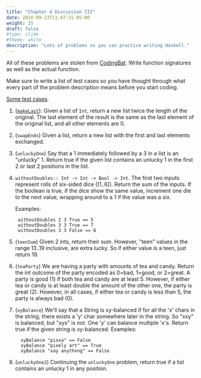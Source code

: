 ```yaml
---
title: "Chapter 4 Discussion III"
date: 2018-09-23T11:47:31-05:00
weight: 35
draft: false
#type: slide
#theme: white
description: "Lots of problems so you can practice writing Haskell."
---
```


All of these problems are stolen from
[CodingBat](https://codingbat.com).
Write function signatures as well as the actual function.

Make sure to write a list of test cases so you have thought through
what every part of the problem description means before you start
coding. 

[Some test cases](ch03disc03tests.hs).

1. ([`makeLast`](https://codingbat.com/prob/p137188)): Given a list of `Int`, return a new list twice the
   length of the original. The last element of the result is
   the same as the last element of the original list, and all
   other elements are 0.
   
   
2. (`swapEnds`) Given a list, return a new list with the first and last elements
   exchanged.
   
3. (`unluckyOne`) Say that a 1 immediately followed by a 3 in a list
   is an "unlucky" 1. Return true if the given list contains an
   unlucky 1 in the first 2 or last 2 positions in the list.

5. `withoutDoubles:: Int -> Int -> Bool -> Int`. The first two inputs
   represent rolls of six-sided dice ([1..6]). Return the sum of the
   inputs. If the boolean is true, if the dice show the same value,
   increment one die to the next value, wrapping around to a 1 if the
   value was a six.
   
     Examples:

        withoutDoubles 2 3 True == 5
        withoutDoubles 3 3 True == 7
        withoutDoubles 3 3 False == 6


6. (`teenSum`) Given 2 ints, return their sum. However, "teen" values
   in the range 13..19 inclusive, are extra lucky. So if either value
   is a teen, just return 19.

7. (`teaParty`) We are having a party with amounts of tea and
   candy. Return the int outcome of the party encoded as 0=bad,
   1=good, or 2=great. A party is good (1) if both tea and candy are
   at least 5. However, if either tea or candy is at least double the
   amount of the other one, the party is great (2). However, in all
   cases, if either tea or candy is less than 5, the party is always
   bad (0).
   
8. (`xyBalance`) We'll say that a String is xy-balanced if for all the
   'x' chars in the string, there exists a 'y' char somewhere later in
   the string. So "xxy" is balanced, but "xyx" is not. One 'y' can
   balance multiple 'x's. Return true if the given string is
   xy-balanced. 
      Examples:
     
         xyBalance "pixxa" == False
         xyBalance "pixely art" == True
         xyBalance "xay anythxng" == False

4. (`unluckyOne2`) Continuing the `unluckyOne` problem, return true if a
   list contains an unlucky 1 in any position.
   
